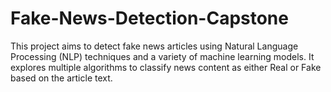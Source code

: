 # Fake-News-Detection-Capstone
This project aims to detect fake news articles using Natural Language Processing (NLP) techniques and a variety of machine learning models. It explores multiple algorithms to classify news content as either Real or Fake based on the article text.
